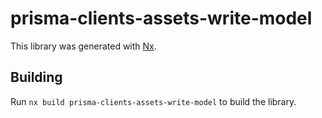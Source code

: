 # prisma-clients-assets-write-model

This library was generated with [Nx](https://nx.dev).

## Building

Run `nx build prisma-clients-assets-write-model` to build the library.
